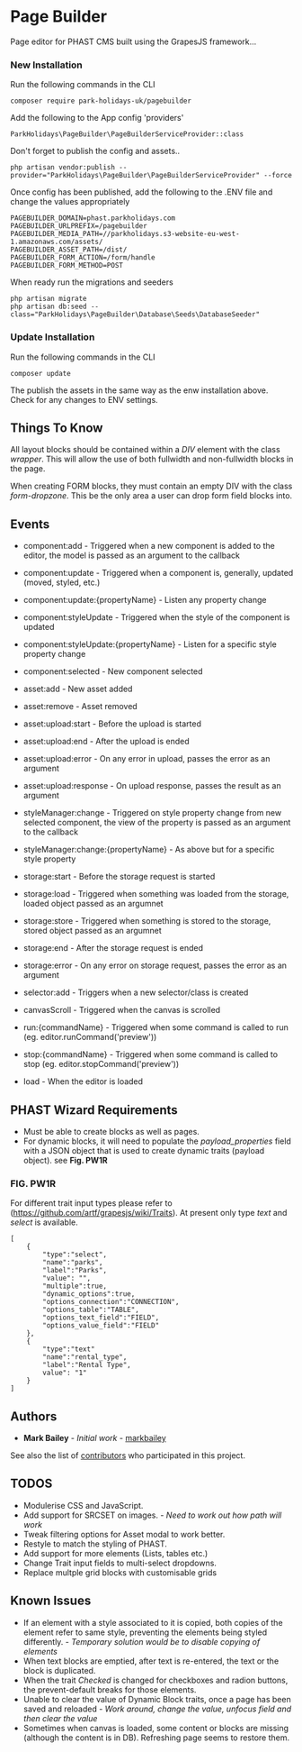 # Page Builder

Page editor for PHAST CMS built using the GrapesJS framework...

### New Installation

Run the following commands in the CLI

```
composer require park-holidays-uk/pagebuilder
```

Add the following to the App config 'providers'

```
ParkHolidays\PageBuilder\PageBuilderServiceProvider::class
```

Don't forget to publish the config and assets..

```
php artisan vendor:publish --provider="ParkHolidays\PageBuilder\PageBuilderServiceProvider" --force
```

Once config has been published, add the following to the .ENV file and change the values appropriately

```
PAGEBUILDER_DOMAIN=phast.parkholidays.com
PAGEBUILDER_URLPREFIX=/pagebuilder
PAGEBUILDER_MEDIA_PATH=//parkholidays.s3-website-eu-west-1.amazonaws.com/assets/
PAGEBUILDER_ASSET_PATH=/dist/
PAGEBUILDER_FORM_ACTION=/form/handle
PAGEBUILDER_FORM_METHOD=POST
```

When ready run the migrations and seeders

```
php artisan migrate
php artisan db:seed --class="ParkHolidays\PageBuilder\Database\Seeds\DatabaseSeeder"
```

### Update Installation

Run the following commands in the CLI

```
composer update
```

The publish the assets in the same way as the enw installation above.
Check for any changes to ENV settings.

## Things To Know

All layout blocks should be contained within a *DIV* element with the class *wrapper*. This will allow the use of both fullwidth and non-fullwidth blocks in the page.

When creating FORM blocks, they must contain an empty DIV with the class *form-dropzone*. This be the only area a user can drop form field blocks into.

## Events

* component:add - Triggered when a new component is added to the editor, the model is passed as an argument to the callback
* component:update - Triggered when a component is, generally, updated (moved, styled, etc.)
* component:update:{propertyName} - Listen any property change
* component:styleUpdate - Triggered when the style of the component is updated
* component:styleUpdate:{propertyName} - Listen for a specific style property change
* component:selected - New component selected

* asset:add - New asset added
* asset:remove - Asset removed
* asset:upload:start - Before the upload is started
* asset:upload:end - After the upload is ended
* asset:upload:error - On any error in upload, passes the error as an argument
* asset:upload:response - On upload response, passes the result as an argument

* styleManager:change - Triggered on style property change from new selected component, the view of the property is passed as an argument to the callback
* styleManager:change:{propertyName} - As above but for a specific style property

* storage:start - Before the storage request is started
* storage:load - Triggered when something was loaded from the storage, loaded object passed as an argumnet
* storage:store - Triggered when something is stored to the storage, stored object passed as an argumnet
* storage:end - After the storage request is ended
* storage:error - On any error on storage request, passes the error as an argument

* selector:add - Triggers when a new selector/class is created
* canvasScroll - Triggered when the canvas is scrolled

* run:{commandName} - Triggered when some command is called to run (eg. editor.runCommand('preview'))
* stop:{commandName} - Triggered when some command is called to stop (eg. editor.stopCommand('preview'))
* load - When the editor is loaded

## PHAST Wizard Requirements

* Must be able to create blocks as well as pages.
* For dynamic blocks, it will need to populate the *payload_properties* field with a JSON object that is used to create dynamic traits (payload object). see **Fig. PW1R**

### FIG. PW1R
For different trait input types please refer to (https://github.com/artf/grapesjs/wiki/Traits).
At present only type *text* and *select* is available.
```
[
    {
        "type":"select",
        "name":"parks",
        "label":"Parks", 
        "value": "", 
        "multiple":true, 
        "dynamic_options":true, 
        "options_connection":"CONNECTION",
        "options_table":"TABLE",
        "options_text_field":"FIELD",
        "options_value_field":"FIELD"
    },
    {
        "type":"text"
        "name":"rental_type", 
        "label":"Rental Type",
        value": "1"
    }
]
```

## Authors

* **Mark Bailey** - *Initial work* - [markbailey](https://github.com/markbailey)

See also the list of [contributors](https://github.com/park-holidays-uk/pagebuilder/contributors) who participated in this project.

## TODOS

* Modulerise CSS and JavaScript.
* Add support for SRCSET on images. - *Need to work out how path will work*
* Tweak filtering options for Asset modal to work better.
* Restyle to match the styling of PHAST.
* Add support for more elements (Lists, tables etc.)
* Change Trait input fields to multi-select dropdowns.
* Replace multple grid blocks with customisable grids

## Known Issues

* If an element with a style associated to it is copied, both copies of the element refer to same style, preventing the elements being styled differently. - *Temporary solution would be to disable copying of elements*
* When text blocks are emptied, after text is re-entered, the text or the block is duplicated.
* When the trait *Checked* is changed for checkboxes and radion buttons, the prevent-default breaks for those elements.
* Unable to clear the value of Dynamic Block traits, once a page has been saved and reloaded - *Work around, change the value, unfocus field and then clear the value*
* Sometimes when canvas is loaded, some content or blocks are missing (although the content is in DB). Refreshing page seems to restore them.
